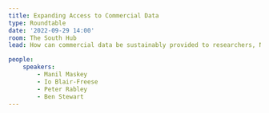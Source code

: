 ```yaml
---
title: Expanding Access to Commercial Data
type: Roundtable
date: '2022-09-29 14:00'
room: The South Hub
lead: How can commercial data be sustainably provided to researchers, NGOs, and small governments working for societal benefit.

people:
    speakers:
        - Manil Maskey
        - Io Blair-Freese
        - Peter Rabley
        - Ben Stewart
---
```

